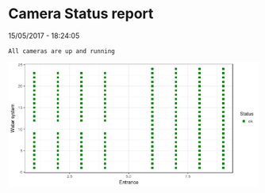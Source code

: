 Camera Status report
================
15/05/2017 - 18:24:05

    All cameras are up and running

![](camreport_files/figure-markdown_github/unnamed-chunk-2-1.png)
